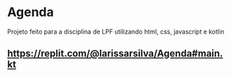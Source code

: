 # Agenda
Projeto feito para a disciplina de LPF utilizando html, css, javascript e kotlin
## https://replit.com/@larissarsilva/Agenda#main.kt
